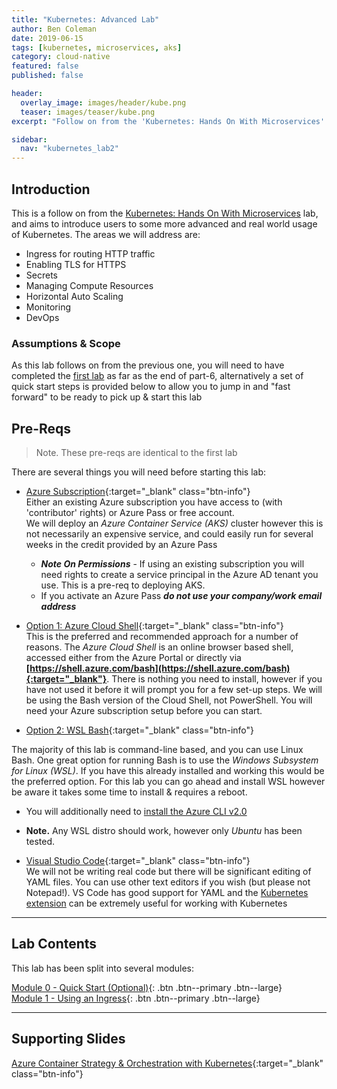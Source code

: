 ```yaml
---
title: "Kubernetes: Advanced Lab"
author: Ben Coleman
date: 2019-06-15
tags: [kubernetes, microservices, aks]
category: cloud-native
featured: false
published: false

header:
  overlay_image: images/header/kube.png
  teaser: images/teaser/kube.png
excerpt: "Follow on from the 'Kubernetes: Hands On With Microservices' lab, covering some more advanced areas of Kubernetes for networking, monitoring, scaling and DevOps"

sidebar:
  nav: "kubernetes_lab2"
---
```


## Introduction
This is a follow on from the [Kubernetes: Hands On With Microservices](../kubernetes) lab, and aims to introduce users to some more advanced and real world usage of Kubernetes. The areas we will address are:

- Ingress for routing HTTP traffic
- Enabling TLS for HTTPS
- Secrets
- Managing Compute Resources 
- Horizontal Auto Scaling
- Monitoring
- DevOps

### Assumptions & Scope
As this lab follows on from the previous one, you will need to have completed the [first lab](../kubernetes) as far as the end of part-6, alternatively a set of quick start steps is provided below to allow you to jump in and "fast forward" to be ready to pick up & start this lab

## Pre-Reqs
>Note. These pre-reqs are identical to the first lab

There are several things you will need before starting this lab:

- [Azure Subscription](/prereqs/subscription){:target="_blank" class="btn-info"}   
Either an existing Azure subscription you have access to (with 'contributor' rights) or Azure Pass or free account.  
We will deploy an *Azure Container Service (AKS)* cluster however this is not necessarily an expensive service, and could easily run for several weeks in the credit provided by an Azure Pass
  - ***Note On Permissions*** - If using an existing subscription you will need rights to create a service principal in the Azure AD tenant you use. This is a pre-req to deploying AKS. 
  - If you activate an Azure Pass ***do not use your company/work email address***

- [Option 1: Azure Cloud Shell](https://azure.microsoft.com/en-gb/features/cloud-shell/){:target="_blank" class="btn-info"}  
This is the preferred and recommended approach for a number of reasons. The *Azure Cloud Shell* is an online browser based shell, accessed either from the Azure Portal or directly via **[https://shell.azure.com/bash](https://shell.azure.com/bash){:target="_blank"}**. There is nothing you need to install, however if you have not used it before it will prompt you for a few set-up steps. We will be using the Bash version of the Cloud Shell, not PowerShell. You will need your Azure subscription setup before you can start.

- [Option 2: WSL Bash](https://docs.microsoft.com/en-us/windows/wsl/install-win10){:target="_blank" class="btn-info"} 

The majority of this lab is command-line based, and you can use Linux Bash. One great option for running Bash is to use the *Windows Subsystem for Linux (WSL)*. If you have this already installed and working this would be the preferred option. For this lab you can go ahead and install WSL however be aware it takes some time to install & requires a reboot.  
  - You will additionally need to [install the Azure CLI v2.0](https://docs.microsoft.com/en-us/cli/azure/install-azure-cli-apt?view=azure-cli-latest)
  - **Note.** Any WSL distro should work, however only *Ubuntu* has been tested.


- [Visual Studio Code](https://code.visualstudio.com/){:target="_blank" class="btn-info"}  
We will not be writing real code but there will be significant editing of YAML files. You can use other text editors if you wish (but please not Notepad!). VS Code has good support for YAML and the [Kubernetes extension](https://marketplace.visualstudio.com/items?itemName=brendandburns.vs-kubernetes) can be extremely useful for working with Kubernetes 

---

## Lab Contents
This lab has been split into several modules:

[Module 0 - Quick Start (Optional)](quickstart){: .btn .btn--primary .btn--large}   
[Module 1 - Using an Ingress](part1){: .btn .btn--primary .btn--large}   

---

## Supporting Slides
[Azure Container Strategy & Orchestration with Kubernetes](https://1drv.ms/b/s!AhEX99ErZbKGg1n8wQOPvgtQoYsl){:target="_blank" class="btn-info"}
